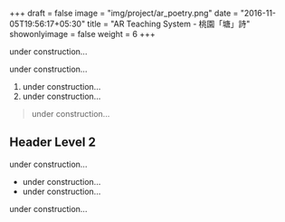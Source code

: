 +++
draft = false
image = "img/project/ar_poetry.png"
date = "2016-11-05T19:56:17+05:30"
title = "AR Teaching System - 桃園「塘」詩"
showonlyimage = false
weight = 6
+++

under construction...
<!--more-->

under construction...

1. under construction...
2. under construction...

> under construction...

## Header Level 2

under construction...

* under construction...
* under construction...

under construction...

